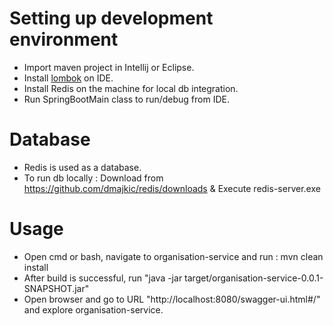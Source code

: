 
# Setting up development environment
- Import maven project in Intellij or Eclipse.
- Install [lombok](https://www.baeldung.com/lombok-ide) on IDE.
- Install Redis on the machine for local db integration.
- Run SpringBootMain class to run/debug from IDE.

# Database
- Redis is used as a database.
- To run db locally : Download from https://github.com/dmajkic/redis/downloads & Execute redis-server.exe

# Usage
- Open cmd or bash, navigate to organisation-service and run : mvn clean install
- After build is successful, run "java -jar target/organisation-service-0.0.1-SNAPSHOT.jar"
- Open browser and go to URL "http://localhost:8080/swagger-ui.html#/" and explore organisation-service.
